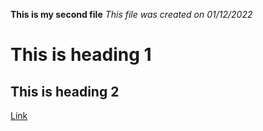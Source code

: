 **This is my second file** 
*This file was created on 01/12/2022*
# This is heading 1
## This is heading 2
[Link](https://adam-dabet.github.io/cse15l-lab-reports/)
